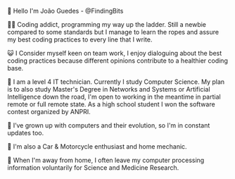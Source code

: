 👋 Hello I'm João Guedes - @FindingBits

🧑‍💻 Coding addict, programming my way up the ladder.
Still a newbie compared to some standards but I manage to learn the ropes and assure my best coding practices to every line that I write.

😺 I Consider myself keen on team work, I enjoy dialoguing about the best coding practices because different opinions contribute to a healthier coding base.

🏫 I am a level 4 IT technician.
Currently I study Computer Science. My plan is to also study Master's Degree in Networks and Systems or Artificial Intelligence down the road, I'm open to working in the meantime in partial remote or full remote state.
As a high school student I won the software contest organized by ANPRI.

💾 I’ve grown up with computers and their evolution, so I'm in constant updates too.

🚗 I'm also a Car & Motorcycle enthusiast and home mechanic.

💊 When I'm away from home, I often leave my computer processing information voluntarily for Science and Medicine Research. 

